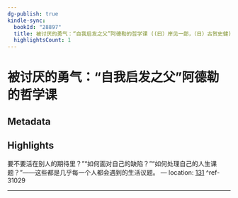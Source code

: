 ```yaml
---
dg-publish: true
kindle-sync:
  bookId: "28897"
  title: 被讨厌的勇气：“自我启发之父”阿德勒的哲学课 ((曰）岸见一郎，（日）古贺史健) (Z-Library) ((曰）岸见一郎，（日）古贺史健)
  highlightsCount: 1
---
```

# 被讨厌的勇气：“自我启发之父”阿德勒的哲学课
## Metadata


## Highlights
要不要活在别人的期待里？”“如何面对自己的缺陷？”“如何处理自己的人生课题？”——这些都是几乎每一个人都会遇到的生活议题。 — location: [131]() ^ref-31029

---
